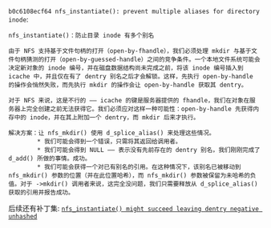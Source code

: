 `b0c6108ecf64 nfs_instantiate(): prevent multiple aliases for directory inode`:
```
nfs_instantiate()：防止目录 inode 有多个别名

由于 NFS 支持基于文件句柄的打开（open-by-fhandle），我们必须处理 mkdir 与基于文件句柄猜测的打开（open-by-guessed-handle）之间的竞争条件。一个本地文件系统可能会决定新对象的 inode 编号，并在磁盘数据结构尚未完成之前，将该 inode 编号插入到 icache 中，并且仅在有了 dentry 别名之后才会解锁。这样，先执行 open-by-handle 的操作会悄然失败，而先执行 mkdir 的操作会让 open-by-handle 获取其 dentry。

对于 NFS 来说，这是不行的 —— icache 的键是服务器提供的 fhandle，我们在对象在服务器上完全创建之前无法获得它。我们必须应对这样一种可能性：open-by-handle 先获得内存中的 inode，并在其上附加一个 dentry，而 mkdir 后来才执行。

解决方案：让 nfs_mkdir() 使用 d_splice_alias() 来处理这些情况。
        * 我们可能会得到一个错误，只需将其返回给调用者。
        * 我们可能会得到 NULL —— 表示没有先前存在的 dentry 别名，我们刚刚完成了 d_add() 所做的事情。成功。
        * 我们可能会获得一个对已有别名的引用。在这种情况下，该别名已被移动到 nfs_mkdir() 参数的位置（并在此位置哈希），而 nfs_mkdir() 参数被保留为未哈希的负值。对于 ->mkdir() 调用者来说，这完全没问题，我们只需要释放从 d_splice_alias() 获取的引用并报告成功。
```

后续还有补丁集: [`nfs_instantiate() might succeed leaving dentry negative unhashed`](https://chenxiaosong.com/course/nfs/patch/patchset-nfs_instantiate-might-succeed-leaving-dentry-negative-unhashed.html)


